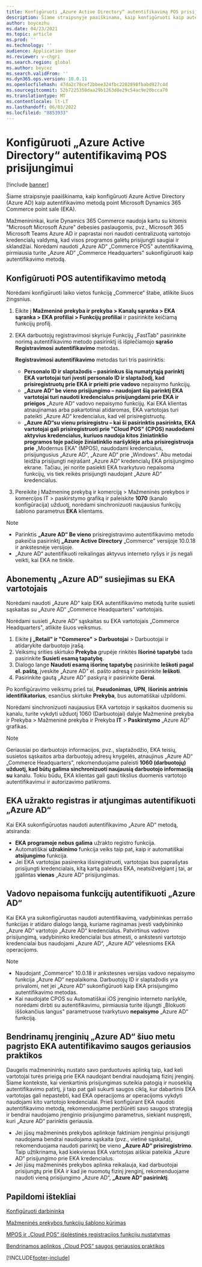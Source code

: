 ```yaml
---
title: Konfigūruoti „Azure Active Directory“ autentifikavimą POS prisijungimui
description: Šiame straipsnyje paaiškinama, kaip konfigūruoti kaip autentifikavimo Azure Active Directory metodą point Microsoft Dynamics 365 Commerce point.
author: boycezhu
ms.date: 04/23/2021
ms.topic: article
ms.prod: ''
ms.technology: ''
audience: Application User
ms.reviewer: v-chgri
ms.search.region: global
ms.author: boycez
ms.search.validFrom: ''
ms.dyn365.ops.version: 10.0.11
ms.openlocfilehash: 47da2c78cef2bbee324fbc2202898fbabd927c4d
ms.sourcegitcommit: 52b7225350daa29b1263d8e29c54ac9e20bcca70
ms.translationtype: MT
ms.contentlocale: lt-LT
ms.lasthandoff: 06/03/2022
ms.locfileid: "8853933"
---
```

# <a name="configure-azure-active-directory-authentication-for-pos-sign-in"></a>Konfigūruoti „Azure Active Directory“ autentifikavimą POS prisijungimui

[!include [banner](includes/banner.md)]

Šiame straipsnyje paaiškinama, kaip konfigūruoti Azure Active Directory (Azure AD) kaip autentifikavimo metodą point Microsoft Dynamics 365 Commerce point sale (EKA).

Mažmenininkai, kurie Dynamics 365 Commerce naudoja kartu su kitomis "Microsoft Microsoft Azure" debesies paslaugomis, pvz., Microsoft 365 Microsoft Teams Azure AD ir paprastai nori naudoti centralizuotą vartotojo kredencialų valdymą, kad visos programos galėtų prisijungti saugiai ir sklandžiai. Norėdami naudoti „Azure AD“ „Commerce POS" autentifikavimą, pirmiausia turite „Azure AD“ „Commerce Headquarters" sukonfigūruoti kaip autentifikavimo metodą.

## <a name="configure-pos-authentication-method"></a>Konfigūruoti POS autentifikavimo metodą

Norėdami konfigūruoti laiko vietos funkciją „Commerce“ štabe, atlikite šiuos žingsnius.
    
1. Eikite į **Mažmeninė prekyba ir prekyba \> Kanalų sąranka \> EKA sąranka \> EKA profiliai \> Funkcijų profiliai** ir pasirinkite keičiamą funkcijų profilį.
1. EKA darbuotojų registravimosi skyriuje Funkcijų „FastTab" pasirinkite norimą autentifikavimo metodo pasirinktį iš išplečiamojo **sąrašo** **Registravimosi** **autentifikavimo** metodas.

    **Registravimosi autentifikavimo** metodas turi tris pasirinktis:
    
    - **Personalo ID ir slaptažodis – pasirinkus šią numatytąją parinktį EKA vartotojai turi įvesti personalo ID ir slaptažodį, kad prisiregistruotų prie EKA ir prieiti prie vadovo** nepaisymo funkcijų.
    - **„Azure AD“ be vieno prisijungimo – naudojant šią parinktį EKA vartotojai turi naudoti kredencialus prisijungdami prie EKA ir prieigos** „Azure AD“ vadovo nepaisymo funkcijų. Kai EKA klientas atnaujinamas arba pakartotinai atidaromas, EKA vartotojas turi pateikti „Azure AD“ kredencialus, kad vėl prisiregistruotų.
    - **„Azure AD“su vienu prisiregistru – kai ši pasirinktis pasirinkta, EKA vartotojai gali prisiregistruoti prie "Cloud POS" (CPOS) naudodami aktyvius kredencialus, kuriuos naudoja kitos žiniatinklio programos toje pačioje žiniatinklio naršyklėje arba prisiregistruoja prie** „Modernus EKA" (MPOS), naudodami kredencialus, prisijungusius „Azure AD“, „Azure AD“ prie „Windows". Abu metodai leidžia prisijungti neįrašant „Azure AD“ kredencialų EKA prisijungimo ekrane. Tačiau, jei norite pasiekti EKA tvarkytuvo nepaisoma funkcijų, vis tiek reikės prisijungti naudojant „Azure AD“ kredencialus.

1. Pereikite į Mažmeninę prekybą ir komerciją > Mažmeninės prekybos ir komercijos IT > paskirstymo grafiką ir paleiskite **1070** (kanalo konfigūracija) užduotį, norėdami sinchronizuoti naujausius funkcijų šablono parametrus **EKA** klientams.

> [!NOTE]
> - Parinktis **„Azure AD“ Be vieno** prisiregistravimo autentifikavimo metodo pakeičia pasirinktį **„Azure Active Directory** „Commerce" versijoje 10.0.18 ir ankstesnėje versijoje.
> - „Azure AD“ autentifikuoti reikalingas aktyvus interneto ryšys ir jis negali veikti, kai EKA ne tinkle.

## <a name="associate-azure-ad-accounts-with-pos-users"></a>Abonementų „Azure AD“ susiejimas su EKA vartotojais

Norėdami naudoti „Azure AD“ kaip EKA autentifikavimo metodą turite susieti sąskaitas su „Azure AD“ „Commerce Headquarters" vartotojais. 

Norėdami susieti „Azure AD“ sąskaitas su EKA vartotojais „Commerce Headquarters", atlikite šiuos veiksmus.
    
1. Eikite **į „Retail" ir "Commerce" > Darbuotojai** > Darbuotojai ir atidarykite darbuotojo įrašą.
1. Veiksmų srities skirtuko **Prekyba** grupėje rinkitės **Išorinė tapatybė** tada pasirinkite **Susieti esamą tapatybę**. 
1. Dialogo lange **Naudoti esamą išorinę tapatybę** pasirinkite **Ieškoti pagal el. paštą**, įveskite „Azure AD” el. pašto adresą ir pasirinkite **Ieškoti**.
1. Pasirinkite gautą „Azure AD” paskyrą ir pasirinkite **Gerai**.

Po konfigūravimo veiksmų prieš tai, **Pseudonimas**, **UPN**, **Išorinis antrinis identifikatorius**, esančius skirtuke **Prekyba**, bus automatiškai užpildomi.

Norėdami sinchronizuoti naujausius EKA vartotojo ir sąskaitos duomenis su kanalu, turite vykdyti užduotį 1060 (Darbuotojai) dalyje Mažmeninė prekyba ir Prekyba > Mažmeninė prekyba ir Prekyba **IT** > **Paskirstymo** „Azure AD“ grafikas.

> [!NOTE]
> Geriausiai po darbuotojo informacijos, pvz., slaptažodžio, EKA teisių, susietos sąskaitos arba darbuotojų adresų knygelės, atnaujinus „Azure AD“ „Commerce Headquarters", rekomenduojame paleisti **1060 (darbuotojų) užduotį, kad būtų galima sinchronizuoti naujausią darbuotojo informaciją su** kanalu. Tokiu būdu, EKA klientas gali gauti tikslius duomenis vartotojo autentifikavimui ir autorizavimo patikroms.

## <a name="pos-lock-register-and-sign-out-with-azure-ad-authentication"></a>EKA užrakto registras ir atjungimas autentifikuoti „Azure AD“

Kai EKA sukonfigūruotas naudoti autentifikavimo „Azure AD“ metodą, atsiranda:

- **EKA programoje nebus galima** užrakto registro funkcija. 
- Automatiškai **užrakinimo** funkcija veiks taip pat, kaip ir automatiškai **atsijungimo** funkcija.
- Jei EKA vartotojas pasirenka išsiregistruoti, vartotojas bus paprašytas prisijungti kredencialais, kitą kartą paleidus EKA, neatsižvelgiant į tai, ar įgalintas **vienas** „Azure AD“ prisijungimas.

## <a name="manager-override-functionality-with-azure-ad-authentication"></a>Vadovo nepaisoma funkcijų autentifikuoti „Azure AD“

Kai EKA yra sukonfigūruotas naudoti autentifikavimą, vadybininkas perrašo funkcijas ir atidaro dialogo langą, kuriame raginamas įvesti vadybininko „Azure AD“ vartotojo „Azure AD“ kredencialus. Patvirtinus vadovo prisijungimą, vadybininko kredencialai bus atmesti, o ankstesni vartotojo kredencialai bus naudojami „Azure AD“, „Azure AD“ vėlesnioms EKA operacijoms.

> [!NOTE]
> - Naudojant „Commerce" 10.0.18 ir ankstesnes versijas vadovo nepaisymo funkcija „Azure AD“ nepalaikoma. Darbuotojų ID ir slaptažodis yra privalomi, net jei „Azure AD“ sukonfigūruoti kaip EKA prisijungimo autentifikavimo metodas.
> - Kai naudojate CPOS su Automatiškai iOS įrenginio interneto naršykle, norėdami dirbti su autentifikavimu, pirmiausia turite išjungti „Blokuoti iššokančius langus" parametruose tvarkytuvo **nepaisymo** „Azure AD“ funkciją. 

## <a name="security-best-practices-for-azure-ad-based-pos-authentication-on-shared-devices"></a>Bendrinamų įrenginių „Azure AD“ šiuo metu pagrįsto EKA autentifikavimo saugos geriausios praktikos

Daugelis mažmenininkų nustato savo parduotuvės aplinką taip, kad keli vartotojai turės prieigą prie EKA naudojant bendrai naudojamą fizinį įrenginį. Šiame kontekste, kai vienkartinis prisijungimas suteikia patogią ir nuoseklią autentifikavimo patirtį, ji taip pat gali sukurti saugos ciklą, kur dabartinis EKA vartotojas gali nepastebti, kad EKA operacijoms ar operacijoms vykdyti naudojami kito vartotojo kredencialai. Prieš konfigūrant EKA naudoti autentifikavimo metodą, rekomenduojame peržiūrėti savo saugos strategiją ir bendrai naudojamo įrenginio prisijungimo parametrus, siekiant nuspręsti, kuri „Azure AD“ parinktis geriausia.

- Jei jūsų mažmeninės prekybos aplinkoje faktiniam įrenginiui prisijungti naudojama bendrai naudojama sąskaita (pvz., vietinė sąskaita), rekomenduojama naudoti parinktį be vieno **„Azure AD“ prisiregistrimo**. Taip užtikrinama, kad kiekvienas EKA vartotojas aiškiai pateikia „Azure AD“ prisijungimo prie EKA kredencialus.
- Jei jūsų mažmeninės prekybos aplinka reikalauja, kad darbuotojai prisijungtų prie EKA ir kad jie nuomotų fizinį įrenginį, rekomenduojame naudoti vieną prisijungimo „Azure AD“, **„Azure AD“ pasirinktį**.

## <a name="additional-resources"></a>Papildomi ištekliai

[ Konfigūruoti darbininką](tasks/worker.md)

[Mažmeninės prekybos funkcijų šablono kūrimas](retail-functionality-profile.md)


[MPOS ir „Cloud POS“ išplėstinės registracijos funkcijų nustatymas](extended-logon.md)

[Bendrinamos aplinkos „Cloud POS“ saugos geriausios praktikos](dev-itpro/secure-retail-cloud-pos.md)



[!INCLUDE[footer-include](../includes/footer-banner.md)]
